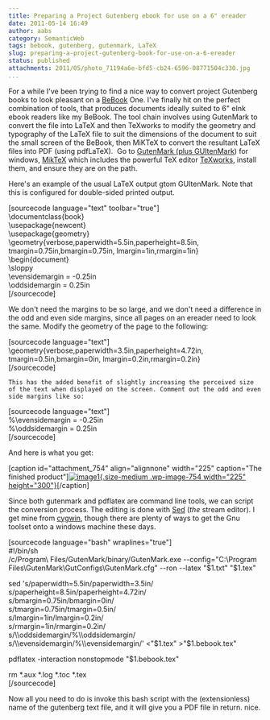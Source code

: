 ```yaml
---
title: Preparing a Project Gutenberg ebook for use on a 6" ereader
date: 2011-05-14 16:49
author: aabs
category: SemanticWeb
tags: bebook, gutenberg, gutenmark, LaTeX
slug: preparing-a-project-gutenberg-book-for-use-on-a-6-ereader
status: published
attachments: 2011/05/photo_71194a6e-bfd5-cb24-6596-08771504c330.jpg
...
```


For a while I've been trying to find a nice way to convert project Gutenberg books to look pleasant on a [BeBook](http://www.mybebook.com) One. I've finally hit on the perfect combination of tools, that produces documents ideally suited to 6" eInk ebook readers like my BeBook. The tool chain involves using GutenMark to convert the file into LaTeX and then TeXworks to modify the geometry and typography of the LaTeX file to suit the dimensions of the document to suit the small screen of the BeBook, then MiKTeX to convert the resultant LaTeX files into PDF (using pdfLaTeX).  Go to [GutenMark (plus GUItenMark](http://aabs.wordpress.com/wp-admin/www.sandroid.org/GutenMark/)) for windows, [MikTeX](http://miktex.org) which includes the powerful TeX editor [TeXworks](http://code.google.com/p/texworks), install them, and ensure they are on the path.

Here's an example of the usual LaTeX output gtom GUItenMark. Note that this is configured for double-sided printed output.

\[sourcecode language="text" toolbar="true"\]  
\\documentclass{book}  
\\usepackage{newcent}  
\\usepackage{geometry}  
\\geometry{verbose,paperwidth=5.5in,paperheight=8.5in, tmargin=0.75in,bmargin=0.75in, lmargin=1in,rmargin=1in}  
\\begin{document}  
\\sloppy  
\\evensidemargin = -0.25in  
\\oddsidemargin = 0.25in  
\[/sourcecode\]

We don't need the margins to be so large, and we don't need a difference in the odd and even side margins, since all pages on an ereader need to look the same. Modify the geometry of the page to the following:

\[sourcecode language="text"\]  
\\geometry{verbose,paperwidth=3.5in,paperheight=4.72in, tmargin=0.5in,bmargin=0in, lmargin=0.2in,rmargin=0.2in}  
\[/sourcecode\]

`This has the added benefit of slightly increasing the perceived size of the text when displayed on the screen. Comment out the odd and even side margins like so:`

\[sourcecode language="text"\]  
%\\evensidemargin = -0.25in  
%\\oddsidemargin = 0.25in  
\[/sourcecode\]

And here is what you get:

\[caption id="attachment\_754" align="alignnone" width="225" caption="The finished product"\][![]({static}2011/05/photo_71194a6e-bfd5-cb24-6596-08771504c330.jpg?w=225 "image1"){.size-medium .wp-image-754 width="225" height="300"}]({static}2011/05/photo_71194a6e-bfd5-cb24-6596-08771504c330.jpg)\[/caption\]

Since both gutenmark and pdflatex are command line tools, we can script the conversion process. The editing is done with [Sed](http://www.grymoire.com/Unix/Sed.html) (*the* stream editor). I get mine from [cygwin](http://www.cygwin.com), though there are plenty of ways to get the Gnu toolset onto a windows machine these days.

\[sourcecode language="bash" wraplines="true"\]  
\#!/bin/sh  
/c/Program\\ Files/GutenMark/binary/GutenMark.exe --config="C:\\Program Files\\GutenMark\\GutConfigs\\GutenMark.cfg" --ron --latex "\$1.txt" "\$1.tex"

sed 's/paperwidth=5.5in/paperwidth=3.5in/  
s/paperheight=8.5in/paperheight=4.72in/  
s/bmargin=0.75in/bmargin=0in/  
s/tmargin=0.75in/tmargin=0.5in/  
s/lmargin=1in/lmargin=0.2in/  
s/rmargin=1in/rmargin=0.2in/  
s/\\\\oddsidemargin/%\\\\oddsidemargin/  
s/\\\\evensidemargin/%\\\\evensidemargin/' \<"\$1.tex" \>"\$1.bebook.tex"

pdflatex -interaction nonstopmode "\$1.bebook.tex"

rm \*.aux \*.log \*.toc \*.tex  
\[/sourcecode\]

Now all you need to do is invoke this bash script with the (extensionless) name of the gutenberg text file, and it will give you a PDF file in return. nice.
